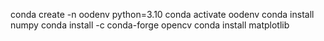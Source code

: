 conda create -n oodenv python=3.10
conda activate oodenv
conda install numpy
conda install -c conda-forge opencv
conda install matplotlib
